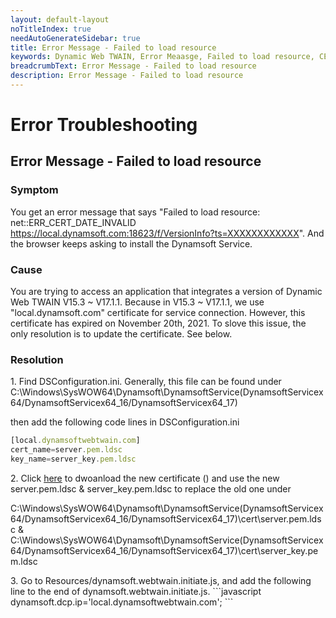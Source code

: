 ```yaml
---
layout: default-layout
noTitleIndex: true
needAutoGenerateSidebar: true
title: Error Message - Failed to load resource
keywords: Dynamic Web TWAIN, Error Meaasge, Failed to load resource, CERT INVALID
breadcrumbText: Error Message - Failed to load resource
description: Error Message - Failed to load resource
---
```


# Error Troubleshooting

## Error Message - Failed to load resource

### Symptom 

You get an error message that says "Failed to load resource: net::ERR_CERT_DATE_INVALID https://local.dynamsoft.com:18623/f/VersionInfo?ts=XXXXXXXXXXXX". And the browser keeps asking to install the Dynamsoft Service. 

### Cause 

You are trying to access an application that integrates a version of Dynamic Web TWAIN V15.3 ~ V17.1.1. Because in V15.3 ~ V17.1.1, we use "local.dynamsoft.com" certificate for service connection. However, this certificate has expired on November 20th, 2021. To slove this issue, the only resolution is to update the certificate. See below.

### Resolution 
<div>
1. Find DSConfiguration.ini. Generally, this file can be found under C:\Windows\SysWOW64\Dynamsoft\DynamsoftService(DynamsoftServicex64/DynamsoftServicex64_16/DynamsoftServicex64_17)

then add the following code lines in DSConfiguration.ini

```javascript
[local.dynamsoftwebtwain.com]
cert_name=server.pem.ldsc
key_name=server_key.pem.ldsc
```
</div>
<div>
2. Click <a href="https://tst.dynamsoft.com/public/download/dwt/newcert/newcert.zip" target="_blank">here</a> to dwoanload the new certificate () and use the new server.pem.ldsc & server_key.pem.ldsc to replace the old one under 

C:\Windows\SysWOW64\Dynamsoft\DynamsoftService(DynamsoftServicex64/DynamsoftServicex64_16/DynamsoftServicex64_17)\cert\server.pem.ldsc & C:\Windows\SysWOW64\Dynamsoft\DynamsoftService(DynamsoftServicex64/DynamsoftServicex64_16/DynamsoftServicex64_17)\cert\server_key.pem.ldsc
</div>
<div>
3. Go to Resources/dynamsoft.webtwain.initiate.js, and add the following line to the end of dynamsoft.webtwain.initiate.js.
```javascript
dynamsoft.dcp.ip='local.dynamsoftwebtwain.com';
```
</div>
